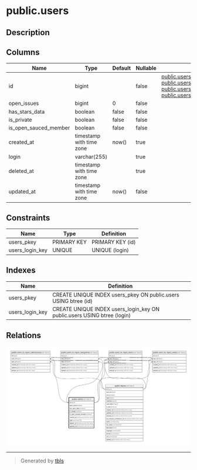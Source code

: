 # public.users

## Description

## Columns

| Name                  | Type                     | Default | Nullable | Children                                                                                                                                                                                                                                                                      | Parents | Comment |
| --------------------- | ------------------------ | ------- | -------- | ----------------------------------------------------------------------------------------------------------------------------------------------------------------------------------------------------------------------------------------------------------------------------- | ------- | ------- |
| id                    | bigint                   |         | false    | [public.users_to_repos_stars](public.users_to_repos_stars.md) [public.users_to_repos_votes](public.users_to_repos_votes.md) [public.users_to_repos_submissions](public.users_to_repos_submissions.md) [public.users_to_repos_stargazers](public.users_to_repos_stargazers.md) |         |         |
| open_issues           | bigint                   | 0       | false    |                                                                                                                                                                                                                                                                               |         |         |
| has_stars_data        | boolean                  | false   | false    |                                                                                                                                                                                                                                                                               |         |         |
| is_private            | boolean                  | false   | false    |                                                                                                                                                                                                                                                                               |         |         |
| is_open_sauced_member | boolean                  | false   | false    |                                                                                                                                                                                                                                                                               |         |         |
| created_at            | timestamp with time zone | now()   | true     |                                                                                                                                                                                                                                                                               |         |         |
| login                 | varchar(255)             |         | true     |                                                                                                                                                                                                                                                                               |         |         |
| deleted_at            | timestamp with time zone |         | true     |                                                                                                                                                                                                                                                                               |         |         |
| updated_at            | timestamp with time zone | now()   | false    |                                                                                                                                                                                                                                                                               |         |         |

## Constraints

| Name            | Type        | Definition       |
| --------------- | ----------- | ---------------- |
| users_pkey      | PRIMARY KEY | PRIMARY KEY (id) |
| users_login_key | UNIQUE      | UNIQUE (login)   |

## Indexes

| Name            | Definition                                                              |
| --------------- | ----------------------------------------------------------------------- |
| users_pkey      | CREATE UNIQUE INDEX users_pkey ON public.users USING btree (id)         |
| users_login_key | CREATE UNIQUE INDEX users_login_key ON public.users USING btree (login) |

## Relations

![er](public.users.svg)

---

> Generated by [tbls](https://github.com/k1LoW/tbls)
